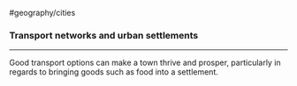 #geography/cities 

### Transport networks and urban settlements
---
Good transport options can make a town thrive and prosper, particularly in regards to bringing goods such as food into a settlement.
